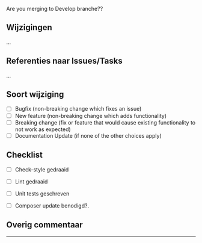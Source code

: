 Are you merging to Develop branche??



## Wijzigingen

...

## Referenties naar Issues/Tasks

...


## Soort wijziging

- [ ] Bugfix (non-breaking change which fixes an issue)
- [ ] New feature (non-breaking change which adds functionality)
- [ ] Breaking change (fix or feature that would cause existing functionality to not work as expected)
- [ ] Documentation Update (if none of the other choices apply)

## Checklist

- [ ] Check-style gedraaid
- [ ] Lint gedraaid
- [ ] Unit tests geschreven
- [ ] Composer update benodigd?.


## Overig commentaar

---
